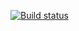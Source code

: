 [![Build status](https://ci.appveyor.com/api/projects/status/0l2k4duihjy97yml/branch/main?svg=true)](https://ci.appveyor.com/project/german-spb/dom/branch/main)

